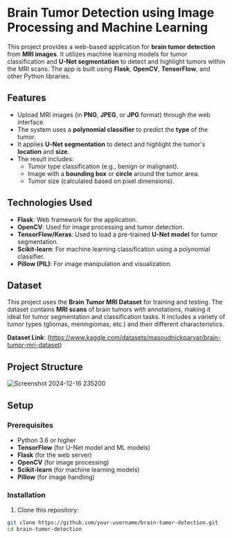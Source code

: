 # Brain Tumor Detection using Image Processing and Machine Learning

This project provides a web-based application for **brain tumor detection** from **MRI images**. It utilizes machine learning models for tumor classification and **U-Net segmentation** to detect and highlight tumors within the MRI scans. The app is built using **Flask**, **OpenCV**, **TensorFlow**, and other Python libraries.

## Features

- Upload MRI images (in **PNG**, **JPEG**, or **JPG** format) through the web interface.
- The system uses a **polynomial classifier** to predict the **type** of the tumor.
- It applies **U-Net segmentation** to detect and highlight the tumor's **location** and **size**.
- The result includes:
  - Tumor type classification (e.g., benign or malignant).
  - Image with a **bounding box** or **circle** around the tumor area.
  - Tumor size (calculated based on pixel dimensions).

## Technologies Used

- **Flask**: Web framework for the application.
- **OpenCV**: Used for image processing and tumor detection.
- **TensorFlow/Keras**: Used to load a pre-trained **U-Net model** for tumor segmentation.
- **Scikit-learn**: For machine learning classification using a polynomial classifier.
- **Pillow (PIL)**: For image manipulation and visualization.

## Dataset

This project uses the **Brain Tumor MRI Dataset** for training and testing. The dataset contains **MRI scans** of brain tumors with annotations, making it ideal for tumor segmentation and classification tasks. It includes a variety of tumor types (gliomas, meningiomas, etc.) and their different characteristics.

**Dataset Link**: (https://www.kaggle.com/datasets/masoudnickparvar/brain-tumor-mri-dataset)

## Project Structure
![Screenshot 2024-12-16 235200](https://github.com/user-attachments/assets/97d75dcb-9d8e-4cf4-bf64-6869c42082ae)


## Setup

### Prerequisites

- Python 3.6 or higher
- **TensorFlow** (for U-Net model and ML models)
- **Flask** (for the web server)
- **OpenCV** (for image processing)
- **Scikit-learn** (for machine learning models)
- **Pillow** (for image handling)

### Installation

1. Clone this repository:

```bash
git clone https://github.com/your-username/brain-tumor-detection.git
cd brain-tumor-detection

